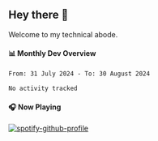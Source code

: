 ## Hey there 👋

Welcome to my technical abode.

#### 📊 Monthly Dev Overview
<!--START_SECTION:waka-->

```txt
From: 31 July 2024 - To: 30 August 2024

No activity tracked
```

<!--END_SECTION:waka-->

#### 🎧 Now Playing

[![spotify-github-profile](https://spotify-github-profile.vercel.app/api/view?uid=james2mid&cover_image=true&theme=natemoo-re)](https://open.spotify.com/user/james2mid?si=2b3baf2b09cb499e)
